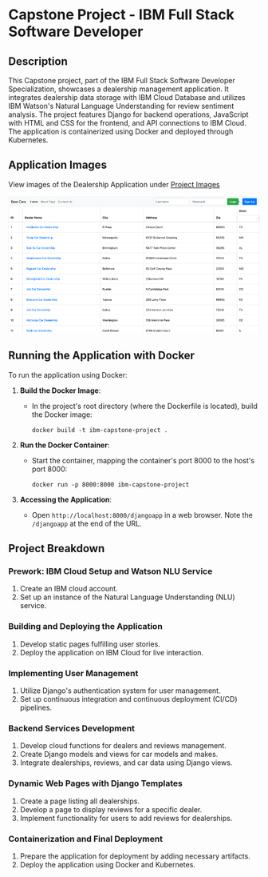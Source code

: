 # Capstone Project - IBM Full Stack Software Developer 

## Description

This Capstone project, part of the IBM Full Stack Software Developer Specialization, showcases a dealership management application. It integrates dealership data storage with IBM Cloud Database and utilizes IBM Watson's Natural Language Understanding for review sentiment analysis. The project features Django for backend operations, JavaScript with HTML and CSS for the frontend, and API connections to IBM Cloud. The application is containerized using Docker and deployed through Kubernetes.

## Application Images

View images of the Dealership Application under [Project Images](project_images/)

![Home Page](project_images/index_page.png)


## Running the Application with Docker

To run the application using Docker:

1. **Build the Docker Image**:
   - In the project's root directory (where the Dockerfile is located), build the Docker image:
     ```
     docker build -t ibm-capstone-project .
     ```

2. **Run the Docker Container**:
   - Start the container, mapping the container's port 8000 to the host's port 8000:
     ```
     docker run -p 8000:8000 ibm-capstone-project
     ```

3. **Accessing the Application**:
   - Open `http://localhost:8000/djangoapp` in a web browser. Note the `/djangoapp` at the end of the URL.

## Project Breakdown

### Prework: IBM Cloud Setup and Watson NLU Service
1. Create an IBM cloud account.
2. Set up an instance of the Natural Language Understanding (NLU) service.

### Building and Deploying the Application
1. Develop static pages fulfilling user stories.
2. Deploy the application on IBM Cloud for live interaction.

### Implementing User Management
1. Utilize Django's authentication system for user management.
2. Set up continuous integration and continuous deployment (CI/CD) pipelines.

### Backend Services Development
1. Develop cloud functions for dealers and reviews management.
2. Create Django models and views for car models and makes.
3. Integrate dealerships, reviews, and car data using Django views.

### Dynamic Web Pages with Django Templates
1. Create a page listing all dealerships.
2. Develop a page to display reviews for a specific dealer.
3. Implement functionality for users to add reviews for dealerships.

### Containerization and Final Deployment
1. Prepare the application for deployment by adding necessary artifacts.
2. Deploy the application using Docker and Kubernetes.
